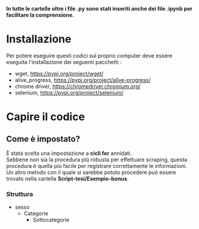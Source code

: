 **In tutte le cartelle oltre i file .py sono stati inseriti anche dei file .ipynb per facilitare la comprensione.**  
# Installazione  
Per potere eseguire questi codici sul proprio computer deve essere eseguita l'installazione dei seguenti pacchetti :
- wget, https://pypi.org/project/wget/
- alive_progress, https://pypi.org/project/alive-progress/
- chrome driver, https://chromedriver.chromium.org/
- selenium, https://pypi.org/project/selenium/

# Capire il codice 
## Come è impostato?
È stata scelta una impostazione a **cicli for** annidati.  
Sebbene non sia la procedura più robusta per effettuare scraping, questa procedura è quella più facile per registrare correttamente le informazioni.  
Un altro metodo con il quale si sarebbe potuto procedere può essere trovato nella cartella **Script-tesi/Esempio-bonus**.  

### Struttura
- sesso
  - Categorie
     - Sottocategorie

 
